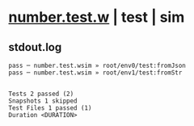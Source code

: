 # [number.test.w](../../../../../../examples/tests/sdk_tests/std/number.test.w) | test | sim

## stdout.log
```log
pass ─ number.test.wsim » root/env0/test:fromJson
pass ─ number.test.wsim » root/env1/test:fromStr 
 
 
Tests 2 passed (2)
Snapshots 1 skipped
Test Files 1 passed (1)
Duration <DURATION>
```

